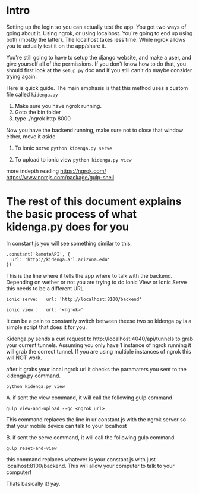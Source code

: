 Intro
============================
Setting up the login so you can actually test the app.  You got two ways of going about it.
Using ngrok, or using localhost.
You're going to end up using both (mostly the latter).
The localhost takes less time.  While ngrok allows you to actually test it on the app/share it.

You're still going to have to setup the django website, and make a user, and give yourself all of the permissions.
If you don't know how to do that, you should first look at the `setup.py` doc and if you still can't do maybe consider trying again.

Here is quick guide.
The main emphasis is that this method uses a custom file called ```kidenga.py```

1. Make sure you have ngrok running.
2. Goto the bin folder
3. type ./ngrok http 8000

Now you have the backend running, make sure not to close that window either, move it aside

1. To ionic serve
```python kidenga.py serve```

2. To upload to ionic view
```python kidenga.py view```


more indepth reading
https://ngrok.com/
https://www.npmjs.com/package/gulp-shell



The rest of this document explains the basic process of what kidenga.py does for you
====================================================================================

In constant.js you will see something similar to this.

    .constant('RemoteAPI', {
      url: 'http://kidenga.arl.arizona.edu'
    })
    
This is the line where it tells the app where to talk with the backend.
Depending on wether or not you are trying to do Ionic View or Ionic Serve this needs to be a different URL

```ionic serve:   url: 'http://localhost:8100/backend'```



```ionic view :   url: '<ngrok>'```

It can be a pain to constantly switch between theese two so kidenga.py is a simple script that does it for you.

Kidenga.py sends a curl request to http://localhost:4040/api/tunnels to grab your current tunnels.
Assuming you only have 1 instance of ngrok running it will grab the correct tunnel. If you are using multiple instances of ngrok this will NOT work.

after it grabs your local ngrok url it checks the paramaters you sent to the kidenga.py command.

```python kidenga.py view```


A. if sent the view command, it will call the following gulp command

```gulp view-and-upload --go <ngrok_url>```


This command replaces the line in ur constant.js with the ngrok server so that your mobile device can talk to your localhost

B. if sent the serve command, it will call the following gulp command

```gulp reset-and-view```

this command replaces whatever is your constant.js with just localhost:8100/backend. This will allow your computer to talk to your computer!

Thats basically it! yay.

